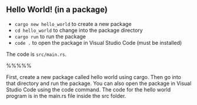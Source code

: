 ## Hello World! (in a package)

- `cargo new hello_world` to create a new package
- `cd hello_world` to change into the package directory
- `cargo run` to run the package
- `code .` to open the package in Visual Studio Code (must be installed)

The code is `src/main.rs`.

%%%%%

First, create a new package called hello world using cargo. Then go into that directory and run the package. You can also open the package in Visual Studio Code using the code command. The code for the hello world program is in the main.rs file inside the src folder.
